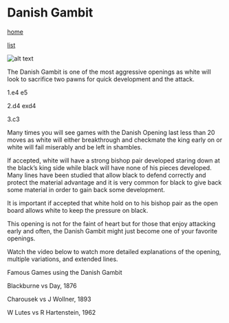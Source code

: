 # Danish Gambit

[home](/zaliczeniowe1awww/)

[list](/zaliczeniowe1awww/list)

![alt text](https://www.thechesswebsite.com/wp-content/uploads/2012/07/DanishGambit.jpg "Danish Gambit")


The Danish Gambit is one of the most aggressive openings as white will look to sacrifice two pawns for quick development and the attack.

1.e4 e5

2.d4 exd4

3.c3

Many times you will see games with the Danish Opening last less than 20 moves as white will either breakthrough and checkmate the king early on or white will fail miserably and be left in shambles.

If accepted, white will have a strong bishop pair developed staring down at the black’s king side while black will have none of his pieces developed. Many lines have been studied that allow black to defend correctly and protect the material advantage and it is very common for black to give back some material in order to gain back some development.

It is important if accepted that white hold on to his bishop pair as the open board allows white to keep the pressure on black.

This opening is not for the faint of heart but for those that enjoy attacking early and often, the Danish Gambit might just become one of your favorite openings.

Watch the video below to watch more detailed explanations of the opening, multiple variations, and extended lines.









Famous Games using the Danish Gambit

Blackburne vs Day, 1876

Charousek vs J Wollner, 1893

W Lutes vs R Hartenstein, 1962

